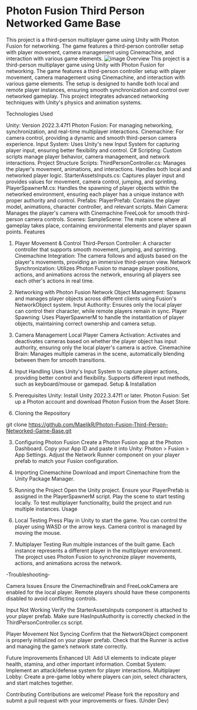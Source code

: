 # Photon Fusion Third Person Networked Game Base
This project is a third-person multiplayer game using Unity with Photon Fusion for networking. The game features a third-person controller setup with player movement, camera management using Cinemachine, and interaction with various game elements.
![image](https://github.com/user-attachments/assets/42641b03-0cca-49d5-8d52-72e6ede680bc)
Overview
This project is a third-person multiplayer game using Unity with Photon Fusion for networking. The game features a third-person controller setup with player movement, camera management using Cinemachine, and interaction with various game elements. The setup is designed to handle both local and remote player instances, ensuring smooth synchronization and control over networked gameplay. This project integrates advanced networking techniques with Unity's physics and animation systems.

Technologies Used

Unity: Version 2022.3.47f1
Photon Fusion: For managing networking, synchronization, and real-time multiplayer interactions.
Cinemachine: For camera control, providing a dynamic and smooth third-person camera experience.
Input System: Uses Unity's new Input System for capturing player input, ensuring better flexibility and control.
C# Scripting: Custom scripts manage player behavior, camera management, and network interactions.
Project Structure
Scripts:
ThirdPersonController.cs: Manages the player's movement, animations, and interactions. Handles both local and networked player logic.
StarterAssetsInputs.cs: Captures player input and provides values for movement, camera control, jumping, and sprinting.
PlayerSpawnerM.cs: Handles the spawning of player objects within the networked environment, ensuring each player has a unique instance with proper authority and control.
Prefabs:
PlayerPrefab: Contains the player model, animations, character controller, and relevant scripts.
Main Camera: Manages the player's camera with Cinemachine FreeLook for smooth third-person camera controls.
Scenes:
SampleScene: The main scene where all gameplay takes place, containing environmental elements and player spawn points.
Features


1. Player Movement & Control
Third-Person Controller: A character controller that supports smooth movement, jumping, and sprinting.
Cinemachine Integration: The camera follows and adjusts based on the player's movements, providing an immersive third-person view.
Network Synchronization: Utilizes Photon Fusion to manage player positions, actions, and animations across the network, ensuring all players see each other's actions in real time.


2. Networking with Photon Fusion
Network Object Management: Spawns and manages player objects across different clients using Fusion's NetworkObject system.
Input Authority: Ensures only the local player can control their character, while remote players remain in sync.
Player Spawning: Uses PlayerSpawnerM to handle the instantiation of player objects, maintaining correct ownership and camera setup.


3. Camera Management
Local Player Camera Activation: Activates and deactivates cameras based on whether the player object has input authority, ensuring only the local player's camera is active.
Cinemachine Brain: Manages multiple cameras in the scene, automatically blending between them for smooth transitions.


4. Input Handling
Uses Unity's Input System to capture player actions, providing better control and flexibility.
Supports different input methods, such as keyboard/mouse or gamepad.
Setup & Installation


1. Prerequisites
Unity: Install Unity 2022.3.47f1 or later.
Photon Fusion: Set up a Photon account and download Photon Fusion from the Asset Store.
2. Cloning the Repository

git clone https://github.com/MaelikR/Photon-Fusion-Third-Person-Networked-Game-Base.git


3. Configuring Photon Fusion
Create a Photon Fusion app at the Photon Dashboard.
Copy your App ID and paste it into Unity: Photon > Fusion > App Settings.
Adjust the Network Runner component on your player prefab to match your Fusion configuration.


4. Importing Cinemachine
Download and import Cinemachine from the Unity Package Manager.


5. Running the Project
Open the Unity project.
Ensure your PlayerPrefab is assigned in the PlayerSpawnerM script.
Play the scene to start testing locally.
To test multiplayer functionality, build the project and run multiple instances.
Usage


1. Local Testing
Press Play in Unity to start the game.
You can control the player using WASD or the arrow keys. Camera control is managed by moving the mouse.


2. Multiplayer Testing
Run multiple instances of the built game.
Each instance represents a different player in the multiplayer environment.
The project uses Photon Fusion to synchronize player movements, actions, and animations across the network.

-Troubleshooting-

Camera Issues
Ensure the CinemachineBrain and FreeLookCamera are enabled for the local player.
Remote players should have these components disabled to avoid conflicting controls.

Input Not Working
Verify the StarterAssetsInputs component is attached to your player prefab.
Make sure HasInputAuthority is correctly checked in the ThirdPersonController.cs script.

Player Movement Not Syncing
Confirm that the NetworkObject component is properly initialized on your player prefab.
Check that the Runner is active and managing the game’s network state correctly.

Future Improvements
Enhanced UI: Add UI elements to indicate player health, stamina, and other important information.
Combat System: Implement an attack/defense system for player interactions.
Multiplayer Lobby: Create a pre-game lobby where players can join, select characters, and start matches together.

Contributing
Contributions are welcome! Please fork the repository and submit a pull request with your improvements or fixes.
(Under Dev)
